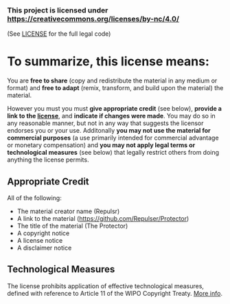 ### This project is licensed under https://creativecommons.org/licenses/by-nc/4.0/
(See [LICENSE](https://github.com/Repulser/Protector/blob/master/LICENSE) for the full legal code)

# To summarize, this license means:
You are **free to share** (copy and redistribute the material in any medium or format)
and **free to adapt** (remix, transform, and build upon the material) the material.

However you must you must **give appropriate credit** (see below), **provide a link to the [license](https://github.com/Repulser/Protector/blob/master/LICENSE)**, and **indicate if changes were made**.
You may do so in any reasonable manner, but not in any way that suggests the licensor endorses you or your use.
Additonally **you may not use the material for commercial purposes** (a use primarily intended for commercial advantage or monetary compensation) and **you may not apply legal terms or technological measures** (see below) that legally restrict others from doing anything the license permits.

## Appropriate Credit
All of the following:
* The material creator name (Repulsr)
* A link to the material (https://github.com/Repulser/Protector)
* The title of the material (The Protector)
* A copyright notice
* A license notice
* A disclaimer notice

## Technological Measures
The license prohibits application of effective technological measures, defined with reference to Article 11 of the WIPO Copyright Treaty.
[More info](https://wiki.creativecommons.org/License_Versions#Application_of_effective_technological_measures_by_users_of_CC-licensed_works_prohibited).
 
